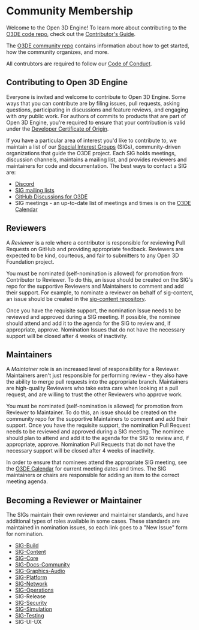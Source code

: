 # Community Membership

Welcome to the Open 3D Engine! To learn more about contributing to the [O3DE code repo](README.md), check out the [Contributor's Guide](https://github.com/o3de/community/blob/main/CONTRIBUTING.md).

The [O3DE community repo](https://github.com/o3de/community) contains information about how to get started, how the community organizes, and more.

All contrubtors are required to follow our [Code of Conduct](https://github.com/o3de/o3de/blob/development/CODE_OF_CONDUCT.md).

## Contributing to Open 3D Engine

Everyone is invited and welcome to contribute to Open 3D Engine. Some ways that you can contribute are by filing issues, pull requests, asking questions, participating in discussions and feature reviews, and engaging with _any_ public work. For authors of commits to products that are part of Open 3D Engine, you're required to ensure that your contribution is valid under the [Developer Certificate of Origin](https://www.dita-ot.org/dco).

If you have a particular area of interest you'd like to contribute to, we maintain a list of our [Special Interest Groups](https://github.com/o3de/community/blob/main/CONTRIBUTING.md#getting-started) (SIGs), community-driven organizations that guide the O3DE project. Each SIG holds meetings, discussion channels, maintains a mailing list,
and provides reviewers and maintainers for code and documentation. The best ways to contact a SIG are:

* [Discord](https://discord.gg/o3de)
* [SIG mailing lists](https://github.com/o3de/community/blob/main/CONTRIBUTING.md#getting-started)
* [GitHub Discussions for O3DE](https://github.com/o3de/o3de/discussions)
* SIG meetings - an up-to-date list of meetings and times is on the [O3DE Calendar](https://lists.o3de.org/calendar)

## Reviewers 

A *Reviewer* is a role where a contributor is responsible for reviewing Pull Requests on GitHub and providing appropriate feedback. Reviewers are expected to be kind, courteous, and fair to submitters to any Open 3D Foundation project.

You must be nominated (self-nomination is allowed) for promotion from Contributor to Reviewer. To do this, an issue should be created on the SIG's repo for the supportive Reviewers and Maintainers to comment and add their support. For example, to nominate a reviewer on behalf of sig-content, an issue should be created in the [sig-content repository](https://github.com/o3de/sig-content/issues/new/choose).

Once you have the requisite support, the nomination Issue needs to be reviewed and approved during a SIG meeting. If possible, the nominee should attend and add it to the agenda for the SIG to review and, if appropriate, approve. Nomination Issues that do not have the necessary support will be closed after 4 weeks of inactivity.

## Maintainers

A *Maintainer* role is an increased level of responsibility for a Reviewer. Maintainers aren't just responsible for performing review - they also have the ability to merge pull requests into the appropriate branch. Maintainers are high-quality Reviewers who take extra care when looking at a pull request, and are willing to trust the other Reviewers who approve work.

You must be nominated (self-nomination is allowed) for promotion from Reviewer to Maintainer. To do this, an issue should be created on the community repo for the supportive Maintainers to comment and add their support. Once you have the requisite support, the nomination Pull Request needs to be reviewed and approved during a SIG meeting.  The nominee should plan to attend and add it to the agenda for the SIG to review and, if appropriate, approve. Nomination Pull Requests that do not have the necessary support will be closed after 4 weeks of inactivity.

In order to ensure that nominees attend the appropriate SIG meeting, see the [O3DE Calendar](https://lists.o3de.org/calendar) for current meeting dates and times. The SIG maintainers or chairs are responsible for adding an item to the correct meeting agenda.

## Becoming a Reviewer or Maintainer

The SIGs maintain their own reviewer and maintainer standards, and have additional types of roles available in some cases. These standards are maintained in nomination issues, so each link goes to a "New Issue" form for nomination.


* [SIG-Build](https://github.com/o3de/sig-build/issues/new?assignees=&labels=needs-triage%2Cneeds-sig&template=Reviewer_Maintainer_Nomination.md&title=SIG+Reviewer%2FMaintainer+Nomination)
* [SIG-Content](https://github.com/o3de/sig-content/issues/new?assignees=&labels=needs-triage%2Cneeds-sig&template=Reviewer_Maintainer_Nomination.md&title=SIG+Reviewer%2FMaintainer+Nomination)
* [SIG-Core](https://github.com/o3de/sig-core/issues/new?assignees=&labels=needs-triage%2Cneeds-sig&template=Reviewer_Maintainer_Nomination.md&title=SIG+Reviewer%2FMaintainer+Nomination)
* [SIG-Docs-Community](https://github.com/o3de/sig-docs-community/issues/new?assignees=&labels=&template=reviewer-maintainer-nomination.md&title=SIG+Reviewer%2FMaintainer+Nomination)
* [SIG-Graphics-Audio](https://github.com/o3de/sig-graphics-audio/issues/new?assignees=&labels=&template=contributornominationtemplate.md&title=%3CReviewer+or+Maintainer%3E+Nomination%3A+%3CName%2FHandle%3E)
* [SIG-Platform](https://github.com/o3de/sig-platform/issues/new?assignees=&labels=needs-triage%2Cneeds-sig&template=Reviewer_Maintainer_Nomination.md&title=SIG+Reviewer%2FMaintainer+Nomination)
* [SIG-Network](https://github.com/o3de/sig-network/issues/new?assignees=&labels=needs-triage%2Cneeds-sig&template=Reviewer_Maintainer_Nomination.md&title=SIG+Reviewer%2FMaintainer+Nomination)
* [SIG-Operations](https://github.com/o3de/sig-operations/issues/new?assignees=&labels=needs-triage%2Cneeds-sig&template=Reviewer_Maintainer_Nomination.md&title=SIG+Reviewer%2FMaintainer+Nomination)
* SIG-Release
* [SIG-Security](https://github.com/o3de/sig-security/issues/new?assignees=&labels=needs-triage%2Cneeds-sig&template=Reviewer_Maintainer_Nomination.md&title=SIG+Reviewer%2FMaintainer+Nomination)
* [SIG-Simulation](https://github.com/o3de/sig-simulation/issues/new?assignees=&labels=needs-triage%2Cneeds-sig&template=reviewer-maintainer-nomination.md&title=SIG+Reviewer%2FMaintainer+Nomination)
* [SIG-Testing](https://github.com/o3de/sig-testing/issues/new?assignees=&labels=needs-triage%2Cneeds-sig&template=Reviewer_Maintainer_Nomination.md&title=SIG+Reviewer%2FMaintainer+Nomination)
* SIG-UI-UX
